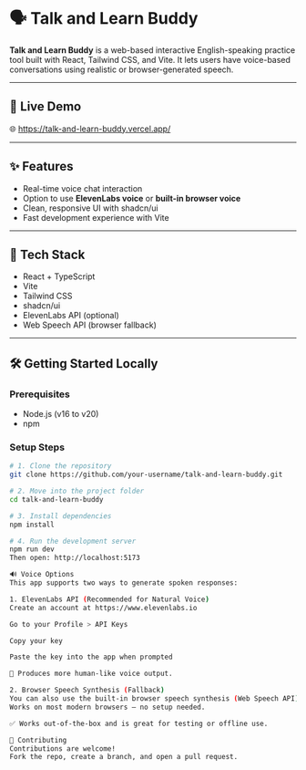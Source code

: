 # 🗣️ Talk and Learn Buddy

**Talk and Learn Buddy** is a web-based interactive English-speaking practice tool built with React, Tailwind CSS, and Vite. It lets users have voice-based conversations using realistic or browser-generated speech.

---

## 🚀 Live Demo

🌐 https://talk-and-learn-buddy.vercel.app/ 


---

## ✨ Features

- Real-time voice chat interaction
- Option to use **ElevenLabs voice** or **built-in browser voice**
- Clean, responsive UI with shadcn/ui
- Fast development experience with Vite

---

## 🧰 Tech Stack

- React + TypeScript  
- Vite  
- Tailwind CSS  
- shadcn/ui  
- ElevenLabs API (optional)  
- Web Speech API (browser fallback)

---

## 🛠️ Getting Started Locally

### Prerequisites

- Node.js (v16 to v20)
- npm

### Setup Steps

```bash
# 1. Clone the repository
git clone https://github.com/your-username/talk-and-learn-buddy.git

# 2. Move into the project folder
cd talk-and-learn-buddy

# 3. Install dependencies
npm install

# 4. Run the development server
npm run dev
Then open: http://localhost:5173

🔊 Voice Options
This app supports two ways to generate spoken responses:

1. ElevenLabs API (Recommended for Natural Voice)
Create an account at https://www.elevenlabs.io

Go to your Profile > API Keys

Copy your key

Paste the key into the app when prompted

📌 Produces more human-like voice output.

2. Browser Speech Synthesis (Fallback)
You can also use the built-in browser speech synthesis (Web Speech API).
Works on most modern browsers — no setup needed.

✅ Works out-of-the-box and is great for testing or offline use.

🤝 Contributing
Contributions are welcome!
Fork the repo, create a branch, and open a pull request.

